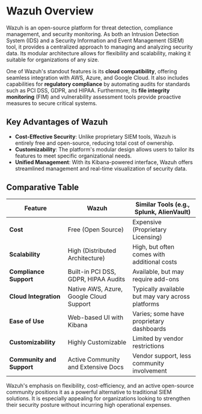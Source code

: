 # Wazuh Overview

Wazuh is an open-source platform for threat detection, compliance management, and security monitoring. As both an Intrusion Detection System (IDS) 
and a Security Information and Event Management (SIEM) tool, it provides a centralized approach to managing and analyzing security data. 
Its modular architecture allows for flexibility and scalability, making it suitable for organizations of any size.  

One of Wazuh's standout features is its **cloud compatibility**, offering seamless integration with AWS, Azure, and Google Cloud. 
It also includes capabilities for **regulatory compliance** by automating audits for standards such as PCI DSS, GDPR, and HIPAA. 
Furthermore, its **file integrity monitoring** (FIM) and vulnerability assessment tools provide proactive measures to secure critical systems.  

## Key Advantages of Wazuh  

- **Cost-Effective Security**: Unlike proprietary SIEM tools, Wazuh is entirely free and open-source, reducing total cost of ownership.  
- **Customizability**: The platform's modular design allows users to tailor its features to meet specific organizational needs.  
- **Unified Management**: With its Kibana-powered interface, Wazuh offers streamlined management and real-time visualization of security data.  

## Comparative Table  

| **Feature**               | **Wazuh**                                    | **Similar Tools (e.g., Splunk, AlienVault)**                |  
|---------------------------|---------------------------------------------|-----------------------------------------------------------|  
| **Cost**                  | Free (Open Source)                         | Expensive (Proprietary Licensing)                        |  
| **Scalability**           | High (Distributed Architecture)            | High, but often comes with additional costs              |  
| **Compliance Support**    | Built-in PCI DSS, GDPR, HIPAA Audits       | Available, but may require add-ons                       |  
| **Cloud Integration**     | Native AWS, Azure, Google Cloud Support    | Typically available but may vary across platforms        |  
| **Ease of Use**           | Web-based UI with Kibana                   | Varies; some have proprietary dashboards                 |  
| **Customizability**       | Highly Customizable                        | Limited by vendor restrictions                           |  
| **Community and Support** | Active Community and Extensive Docs        | Vendor support, less community involvement               |  

Wazuh's emphasis on flexibility, cost-efficiency, and an active open-source community positions it as a powerful alternative to traditional SIEM solutions. 
It is especially appealing for organizations looking to strengthen their security posture without incurring high operational expenses.
